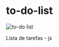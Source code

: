 # to-do-list
![to-do list](https://user-images.githubusercontent.com/37297378/169089137-47e8ecd5-5b4e-4dea-bebb-25b894609719.png)

Lista de tarefas - js
